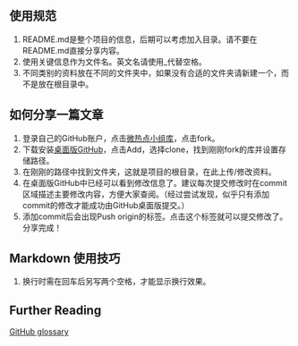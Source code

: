## 使用规范

1. README.md是整个项目的信息，后期可以考虑加入目录。请不要在README.md直接分享内容。
2. 使用关键信息作为文件名。英文名请使用_代替空格。
3. 不同类别的资料放在不同的文件夹中，如果没有合适的文件夹请新建一个，而不是放在根目录中。

## 如何分享一篇文章

1. 登录自己的GitHub账户，点击[微热点小组库](https://github.com/tudousponge/Wei_Re_Dian-Group)，点击fork。
2. 下载安装[桌面版GitHub](https://desktop.github.com/)，点击Add，选择clone，找到刚刚fork的库并设置存储路径。
3. 在刚刚的路径中找到文件夹，这就是项目的根目录，在此上传/修改资料。
4. 在桌面版GitHub中已经可以看到修改信息了。建议每次提交修改时在commit区域描述主要修改内容，方便大家查阅。（经过尝试发现，似乎只有添加commit的修改才能成功由GitHub桌面版提交。）
5. 添加commit后会出现Push origin的标签。点击这个标签就可以提交修改了。
分享完成！

## Markdown 使用技巧
1. 换行时需在回车后另写两个空格，才能显示换行效果。



## Further Reading  
[GitHub glossary](https://help.github.com/en/github/getting-started-with-github/github-glossary#branch)

